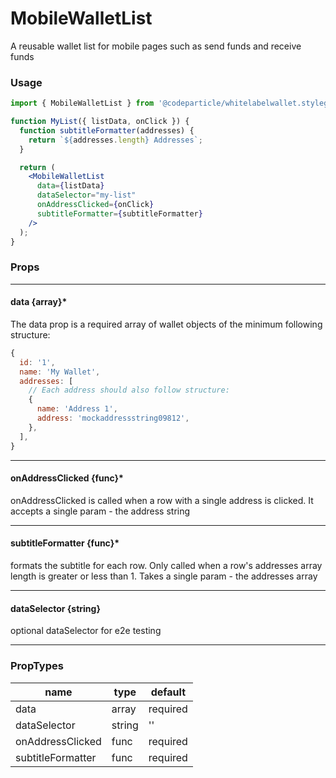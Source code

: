 # MobileWalletList

A reusable wallet list for mobile pages such as send funds and receive funds

### Usage

```jsx
import { MobileWalletList } from '@codeparticle/whitelabelwallet.styleguide';

function MyList({ listData, onClick }) {
  function subtitleFormatter(addresses) {
    return `${addresses.length} Addresses`;
  }

  return (
    <MobileWalletList
      data={listData}
      dataSelector="my-list"
      onAddressClicked={onClick}
      subtitleFormatter={subtitleFormatter}
    />
  );
}
```

### Props

----
#### data {array}*

The data prop is a required array of wallet objects of the minimum following structure:

```js
{
  id: '1',
  name: 'My Wallet',
  addresses: [
    // Each address should also follow structure:
    {
      name: 'Address 1',
      address: 'mockaddressstring09812',
    },
  ],
}
```

----
#### onAddressClicked {func}*

onAddressClicked is called when a row with a single address is clicked. It accepts a single param - the address string

----
#### subtitleFormatter {func}*

formats the subtitle for each row. Only called when a row's addresses array length is greater or less than 1. Takes a single param - the addresses array

----
#### dataSelector {string}

optional dataSelector for e2e testing

----
### PropTypes

| name | type | default |
| ---- | ---- | ------- |
| data | array | required |
| dataSelector | string | '' |
| onAddressClicked | func | required |
| subtitleFormatter | func | required |